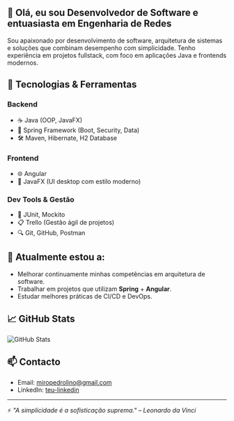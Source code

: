 ## 👋 Olá, eu sou Desenvolvedor de Software e entuasiasta em Engenharia de Redes

Sou apaixonado por desenvolvimento de software, arquitetura de sistemas e soluções que combinam desempenho com simplicidade. Tenho experiência em projetos fullstack, com foco em aplicações Java e frontends modernos.

## 🚀 Tecnologias & Ferramentas

### Backend
- ☕ Java (OOP, JavaFX)
- 🧩 Spring Framework (Boot, Security, Data)
- 🛠️ Maven, Hibernate, H2 Database

### Frontend
- 🌐 Angular
- 🎨 JavaFX (UI desktop com estilo moderno)

### Dev Tools & Gestão
- 🧪 JUnit, Mockito
- 📋 Trello (Gestão ágil de projetos)
- 🔍 Git, GitHub, Postman

## 🌱 Atualmente estou a:
- Melhorar continuamente minhas competências em arquitetura de software.
- Trabalhar em projetos que utilizam **Spring** + **Angular**.
- Estudar melhores práticas de CI/CD e DevOps.

## 📈 GitHub Stats
![GitHub Stats](https://github-readme-stats.vercel.app/api?username=teu-username&show_icons=true&theme=tokyonight)

## 📫 Contacto
- Email: miropedrolino@gmail.com
- LinkedIn: [teu-linkedin](https://linkedin.com/in/miro-pedro-tipaneque-lino-794b9727a)

---

⚡ *"A simplicidade é a sofisticação suprema." – Leonardo da Vinci*
